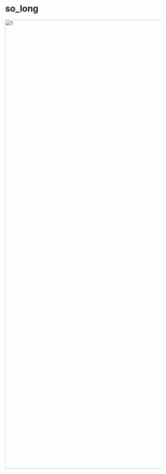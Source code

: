 # so_long 
<img width="1444" alt="1" src="https://user-images.githubusercontent.com/82972297/155722275-82b0bc32-949e-4379-865e-33843ed633ca.png"> <br>
 
